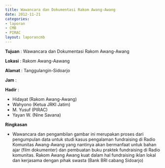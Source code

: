 ```yaml
---
title: Wawancara dan Dokumentasi Rakom Awang-Awang
date: 2012-11-21
categories:
- laporan
- CMB
- PIRAC
layout: laporancmb
---
```


**Tujuan** : Wawancara dan Dokumentasi Rakom Awang-Awang 

**Lokasi** : Rakom Awang-Aawang 

**Alamat** : Tanggulangin-Sidoarjo 

**Jam** : 

**Hadir** :
* Hidayat (Rakom Awang-Awang)
* Wahyono (Ketua JRKI Jatim)
* M. Yusuf (PIRAC)
* Yayan W. (Nine Savana)

**Ringkasan**  
* Wawancara dan pengambilan gambar ini merupakan proses dari pengumpulan data untuk studi kasus pengalaman fundraising di Radio Komunitas Awang-Awang yang nantinya akan bermanfaat untuk bahan ajar (film dokumenter) dan pembuatan buku praktek fundraising di Radio komunitas. Rakom Awang Awang kuat dalam hal fundraising iklan lokal dan kerjasama dengan pihak swasta (Bank BRI cabang Sidoarjo)
